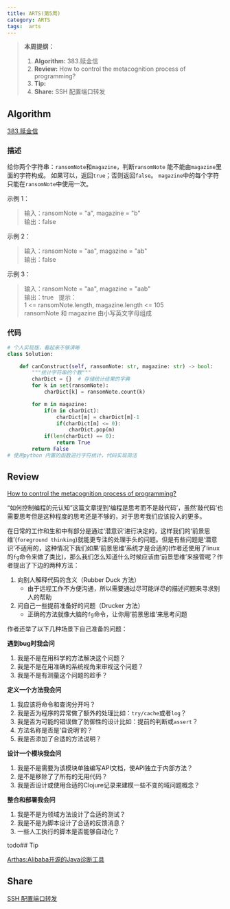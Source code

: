 ```yaml
---
title: ARTS(第5周)
category: ARTS
tags:  arts
---
```


> **本周提纲：**
>
> 1. **Algorithm:** 383.赎金信
> 2. **Review:** How to control the metacognition process of programming?
> 3. **Tip:** 
> 4. **Share:** SSH 配置端口转发

<!-- more -->

## Algorithm

[383.赎金信](https://leetcode.cn/problems/ransom-note/)

### 描述

给你两个字符串：`ransomNote`和`magazine`，判断`ransomNote` 能不能由`magazine`里面的字符构成。
如果可以，返回`true`；否则返回`false`。
`magazine`中的每个字符只能在`ransomNote`中使用一次。

示例 1：  
> 输入：ransomNote = "a", magazine = "b"     
> 输出：false 

示例 2：  
> 输入：ransomNote = "aa", magazine = "ab"  
> 输出：false

示例 3：  
> 输入：ransomNote = "aa", magazine = "aab"     
> 输出：true
 
提示：  
> 1 <= ransomNote.length, magazine.length <= 105    
> ransomNote 和 magazine 由小写英文字母组成

### 代码

```python
# 个人实现版，看起来不够清晰
class Solution:

    def canConstruct(self, ransomNote: str, magazine: str) -> bool:
        """统计字符串的个数"""
        charDict = {}  # 存储统计结果的字典
        for k in set(ransomNote):
            charDict[k] = ransomNote.count(k)

        for m in magazine:
            if(m in charDict):
                charDict[m] = charDict[m]-1
                if(charDict[m] <= 0):
                    charDict.pop(m)
            if(len(charDict) == 0):
                return True
        return False
# 使用python 内置的函数进行字符统计，代码实现简洁

```

## Review

[How to control the metacognition process of programming?](https://lambdaisland.com/blog/2022-02-17-the-fg-command)

“如何控制编程的元认知”这篇文章提到‘编程是思考而不是敲代码’，虽然‘敲代码’也需要思考但是这种程度的思考还是不够的，对于思考我们应该投入的更多。

在日常的工作和生和中有部分是通过‘潜意识’进行决定的，这样我们的‘前景思维’(`foreground thinking`)就能更专注的处理手头的问题。但是有些问题是‘潜意识’不适用的，这种情况下我们如果‘前景思维’系统才是合适的(作者还使用了linux的`fg`命令来做了类比)，那么我们怎么知道什么时候应该由‘前景思维’来接管呢？作者提出了下边的两种方法：

1. 向别人解释代码的含义（Rubber Duck 方法）
   * 由于远程工作不方便沟通，所以需要通过尽可能详尽的描述问题来寻求别人的帮助
2. 问自己一些提前准备好的问题（Drucker 方法）
   * 正确的方法就像大脑的`fg`命令，让你用‘前景思维’来思考问题

作者还举了以下几种场景下自己准备的问题：

**遇到bug时我会问**

1. 我是不是在用科学的方法解决这个问题？
2. 我是不是在用准确的系统视角来审视这个问题？
3. 我是不是有测量这个问题的趁手？

**定义一个方法我会问**

1. 我应该将命令和查询分开吗？
2. 我是否为程序的异常做了额外的处理比如：`try/cache`或者`log`？
3. 我是否为可能的错误做了防御性的设计比如：提前的判断或`assert`？
4. 方法名称是否是‘自说明’的？
5. 我是否添加了合适的方法说明？

**设计一个模块我会问**

1. 我是不是需要为该模块单独编写API文档，使API独立于内部方法？
2. 是不是移除了了所有的无用代码？
3. 我是否设计或使用合适的Clojure记录来建模一些不变的域问题概念？

**整合和部署我会问**

1. 我是不是为领域方法设计了合适的测试？
2. 我是不是为脚本设计了合适的反馈消息？
3. 一些人工执行的脚本是否能够自动化？


todo## Tip

[Arthas:Alibaba开源的Java诊断工具](https://alibaba.github.io/arthas/)

## Share

[SSH 配置端口转发](https://harttle.land/2022/05/02/ssh-port-forwarding.html)
